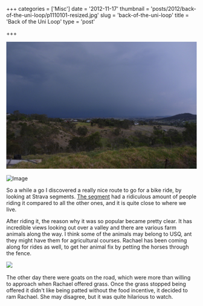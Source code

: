 +++
categories = ['Misc']
date = '2012-11-17'
thumbnail = 'posts/2012/back-of-the-uni-loop/p1110101-resized.jpg'
slug = 'back-of-the-uni-loop'
title = 'Back of the Uni Loop'
type = 'post'

+++

![P1110101.resized](p1110101-resized.jpg)

![Image](2012-10-13-16-57-34.jpg)

So a while a go I discovered a really nice route to go for a bike ride, by looking at Strava segments. [The segment](http://app.strava.com/segments/696370) had a ridiculous amount of people riding it compared to all the other ones, and it is quite close to where we live.

After riding it, the reason why it was so popular became pretty clear. It has incredible views looking out over a valley and there are various farm animals along the way. I think some of the animals may belong to USQ, ant they might have them for agricultural courses. Rachael has been coming along for rides as well, to get her animal fix by petting the horses through the fence.

![](2012-11-05-17-46-31.jpg)

The other day there were goats on the road, which were more than willing to approach when Rachael offered grass. Once the grass stopped being offered it didn't like being patted without the food incentive, it decided to ram Rachael. She may disagree, but it was quite hilarious to watch.